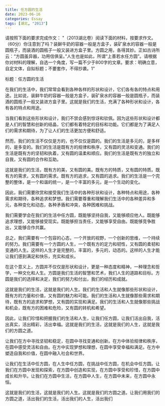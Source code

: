 ```yaml
---
title: 任方圆的生活
date: 2023-06-16
categories: Essay
tags: [湖北, "2013"]
---
```




请按照下面的要求完成作文：
"（2013湖北卷）阅读下面的材料，按要求作文。（60分）你注意到了吗？装鲜牛奶的容器一般是方盒子，装矿泉水的容器一般是圆瓶子，而装酒的圆瓶子一般又装进方盒子里。方圆之用，各得其妙。正如古诗所云：“方圆虽异器，功用信俱呈。”人生也是如此，所谓“上善若水任方圆”。请根据你对材料的理解，自选一个角度，写一篇不少于800字的文章。要求：明确立意，自定文体，自拟标题；不要套作，不得抄袭。1"

标题：任方圆的生活

在我们的生活中，我们常常会看到各种各样的形状和设计，它们各有各的特点和用途。比如说，装鲜牛奶的容器一般是方盒子，装矿泉水的容器一般是圆瓶子，而装酒的圆瓶子一般又装进方盒子里。这就是我们的生活，充满了各种形状和设计，各有各的特点和用途。

当我们看到这些形状和设计，我们不禁会感到惊讶和钦佩。因为这些形状和设计都是人们的智慧和创新的结晶，它们都有着特定的目标和功能。它们都是为了满足人们的需求和期待，为了让人们的生活更加方便和舒适。

然而，我们的生活不仅仅是方的，也不仅仅是圆的。我们的生活是多元的，是多样的，是多变的。我们的生活是既有方的规律和秩序，又有圆的灵活和变通。我们的生活是既有方的坚韧和执着，又有圆的温柔和顺应。我们的生活是既有方的独立和自我，又有圆的合作和互助。

这就是我们的生活，既有方的美，又有圆的美。既有方的特质，又有圆的特质。既有方的需求，又有圆的需求。既有方的追求，又有圆的追求。我们的生活是一个完整的整体，是一个和谐的统一，是一个丰富的多元，是一个生动的变化。

因此，我们需要欣赏和接受我们生活中的各种形状和设计，各种特点和用途，各种需求和期待，各种追求和梦想。我们需要尊重和理解我们生活中的各种差异和多元，各种变化和动态，各种矛盾和冲突，各种困难和挑战。

我们需要学会在我们的生活中任方圆，既能够坚持自我，又能够顺应他人。既能够追求理想，又能够接受现实。既能够担当责任，又能够享受自由。既能够竞争胜出，又能够合作共赢。

总之，我们需要有一个包容的心态，一个开放的视野，一个创新的思维，一个持续的努力。我们需要有一个方圆的人生，一个既有方的定力和韧性，又有圆的柔韧和变通的人生。这样的人生才是完整的，丰富的，多元的，动态的。这样的人生才能让我们感到满足和快乐，充实和成长。

在这个意义上，方圆并不仅仅是形状和设计，更是一种态度和精神，一种理念和哲学，一种文化和人生。方圆是我们生活的智慧和艺术，我们人生的道路和目标。方圆是我们的选择和决定，我们的努力和付出，我们的经历和成就。

这就是我们的生活，这就是我们的人生。我们的生活和人生就像那些形状和设计，既有方的力量和价值，又有圆的魅力和可能。我们的生活和人生就像那些需求和期待，既有方的追求和梦想，又有圆的实现和满足。我们的生活和人生就像那些挑战和机会，既有方的困难和危险，又有圆的转机和希望。

因此，让我们珍惜和把握我们的生活和人生，让我们任方圆，让我们活出自我，活出真实，活出精彩，活出幸福。这就是我们的生活，这就是我们的人生，这就是我们的方圆之道。

让我们在方中寻找坚韧和稳定，在圆中寻找变通和创新。在方中体验规律和秩序，在圆中感受灵活和自由。在方中实现梦想和理想，在圆中享受幸福和满足。在方中塑造自我和价值，在圆中融入社会和世界。

让我们在生活中任方圆，在人生中任方圆，在挑战中任方圆，在机会中任方圆。让我们在方圆中发现和探索，在方圆中创造和实现，在方圆中享受和珍惜，在方圆中成长和升华。让我们在方圆中生活，在方圆中人生，在方圆中未来，在方圆中永恒。

这就是我们的生活，这就是我们的人生。这就是我们的方圆之道。让我们用我们的方圆之道，活出我们的生活，活出我们的人生，活出我们
